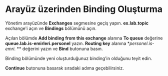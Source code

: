 # Arayüz üzerinden Binding Oluşturma

Yönetim arayüzünde **Exchanges** segmesine geçiş yapın. **ex.lab.topic** exchange'i açın ve **Bindings** bölümünü açın.

Açılan bölümde **Add binding from this exchange** alanına **To queue** değerine **queue.lab.is-emirleri.personel** yazın. **Routing key** alanına **personel.is-emri.* ** değerini yazın ve **Bind** butonuna basın.

Binding bölümünde yeni oluşturduğunuz binding'in olduğunu teyit edin.

**Continue** butonuna basarak sıradaki adıma geçebilirsiniz.
